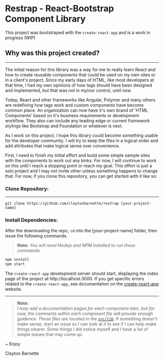 # Restrap - React-Bootstrap Component Library

This project was bootstraped with the `create-react-app` and is a work in progress (WIP)

## Why was this project created?
-----
The initial reason for this library was a way for me to really learn React and how to create reusable components that could be used on my own sites or in a client's project. Since my early days of HTML, like most developers at that time, I had my own opinions of how tags should have been designed and implemented, but that was not in my/our control, until now. 

Today, React and other frameworks like Angular, Polymer and many others are redefining how tags work and custom components have become common place. An organization can now have it's own brand of 'HTML Components' based on it's business requirements or development workflow. They also can include any leading edge or current framework stylings like Bootstrap and Foundation or whatever is next. 

As I work on this project, I hope this library could become something usable for the developer community. I will try to keep the files in a logical order and add attributes that make logical sense over convenience.  


First, I need to finish my initial effort and build some simple sample sites with the components to work out any kinks. For now, I will continue to work on this until I reach a stopping point or reach my goal. This effort is just a solo project and I may not invite other unless something happens to change that. For now, if you clone this repository, you can get started with it like so: 

### Clone Repository: 
---
```git
git clone https://github.com/claytonbarnette/restrap [your-project-name]
```


### Install Dependencies:

After the downloading the repo, ```cd``` into the [your-project-name] folder, then issue the following commands. 

> **Note:** *You will need Nodejs and NPM installed to run these commands.*

``` javascript 
npm install
npm start
```
The ``create-react-app`` development server should start, displaying the index page of the project at http://localhost:3000. If you get specific errors related to the ``create-react-app``, see documentation on the [create-react-app](https://reactjs.org/docs/create-a-new-react-app.html) website.

---

> **Note:**  
*I may add a documentation pages for each component later, but for now, the comments within each component file will provide enough guidence. These files are located in the [``src/lib``](https://github.com/claytonbarnette/restrap/tree/master/src "Source Lib Directory").* If something doesn't make sense, start an issue so I can look at it to see if I can help make things clearer.  Some things I did notice myself and I have a list of simple issues that may come up. 


~ Enjoy

Clayton Barnette 
